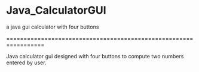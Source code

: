 # Java_CalculatorGUI
a java gui calculator with four buttons

=================================================================

Java calculator gui  designed with four buttons to compute two numbers entered by user.
